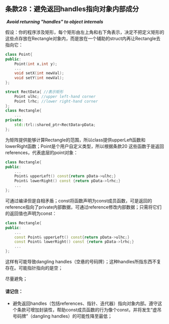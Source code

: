 ## 条款28：避免返回handles指向对象内部成分

​			***Avoid returning "handles" to object internals***

假设：你的程序涉及矩形，每个矩形由左上角和右下角表示，决定不把定义矩形的这些点存放在Rectangle对象内，而是放在一个辅助的struct内再让Rectangle去指向它：

```c++
class Point{
public:
	Point(int x,int y);
	...
	void setX(int newVal);
	void setY(int newVal);
};
```

```c++
struct RectData{ //表示矩形
	Point ulhc;	//upper left-hand corner
	Point lrhc;	//lower right-hand corner
};
class Rectangle{
    ...
private:
    std::trl::shared_ptr<RectData>pData;
};
```

为矩阵提供能够计算Rectangle的范围，所以class提供upperLeft函数和lowerRight函数；Point是个用户自定义类型，所以根据条款20 这些函数于是返回references，代表底层的point对象：

```c++
class Rectangle{
public:
	...
	Point& upperLeft() const{return pData->ulhc;}
	Point& lowerRight() const {return pData->lrhc;}
	...
};
```

可通过编译但是自相矛盾；const将函数声明为const成员函数，可是返回的reference指向了private内部数据，可通过reference修改内部数据；只需将它们的返回值也声明为const：

```c++
class Rectangle{
public:
	...
	const Point& upperLeft() const{return pData->ulhc;}
	const Point& lowerRight() const {return pData->lrhc;}
	...
};
```

这样有可能导致dangling handles（空悬的号码牌）；这种handles所指东西不复存在。可能指针指向的是空；

尽量避免；

#### 请记住：

+ 避免返回handles（包括references、指针、迭代器）指向对象内部。遵守这个条款可增加封装性，帮助const成员函数的行为像个const，并将发生“虚吊号码牌”（dangling handles）的可能性降至最低；